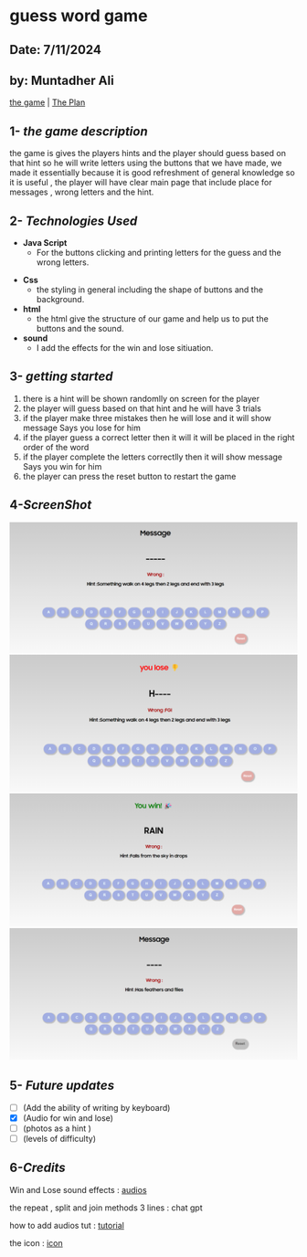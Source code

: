 # **guess word game**

## Date: 7/11/2024

## by: Muntadher Ali

[the game](https://muntrah.github.io/the_project1/) | [The Plan](https://github.com/MuntRah/the_project1/blob/main/Plan.md)

## 1- _the game description_

the game is gives the players hints and the player should guess based on that hint so he will write letters using the buttons that we have made, we made it essentially because it is good refreshment of general knowledge so it is useful , the player will have clear main page that include place for messages , wrong letters and the hint.

## 2- _Technologies Used_

- **Java Script**
  - For the buttons clicking and printing letters for the guess and the wrong letters.

* **Css**
  - the styling in general including the shape of buttons and the background.
* **html**
  - the html give the structure of our game and help us to put the buttons and the sound.
* **sound**
  - I add the effects for the win and lose sitiuation.

## 3- _getting started_

1. there is a hint will be shown randomlly on screen for the player
1. the player will guess based on that hint and he will have 3 trials
1. if the player make three mistakes then he will lose and it will show message Says you lose for him
1. if the player guess a correct letter then it will it will be placed in the right order of the word
1. if the player complete the letters correctlly then it will show message Says you win for him
1. the player can press the reset button to restart the game

## 4-_ScreenShot_

![the main](./Screenshot%202024-07-10%20145635.png)
![the lose](./Screenshot%202024-07-10%20145648.png)
![the win](./Screenshot%202024-07-10%20145710.png)
![the reset](./Screenshot%202024-07-10%20145723.png)

## 5- _Future updates_

- [ ] (Add the ability of writing by keyboard)
- [x] (Audio for win and lose)
- [ ] (photos as a hint )
- [ ] (levels of difficulty)

## 6-_Credits_

Win and Lose sound effects : [audios](https://pixabay.com/sound-effects/search/sound%20effect/?pagi=6)

the repeat , split and join methods 3 lines : chat gpt

how to add audios tut : [tutorial](https://noaheakin.medium.com/adding-sound-to-your-js-web-app-f6a0ca728984#:~:text=The%20simplest%20way%20to%20add,starts%20playing%20the%20current%20audio.)

the icon : [icon](https://favicon.io/emoji-favicons/a-button-blood-type)
